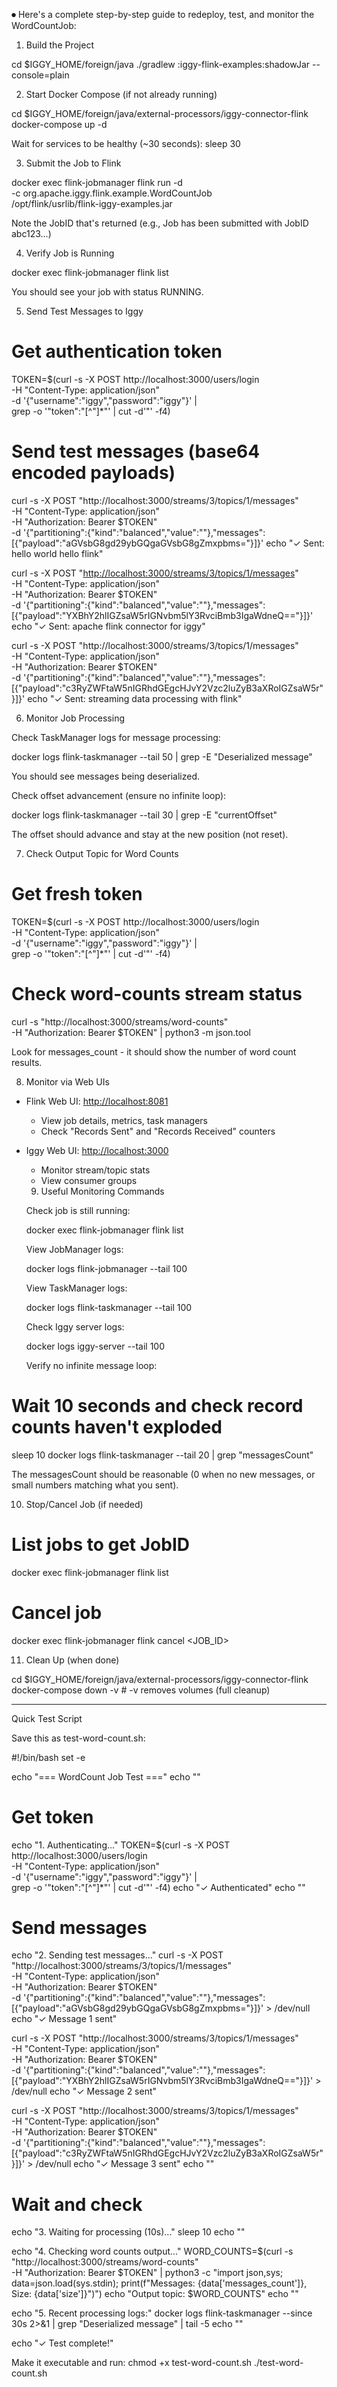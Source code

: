⏺ Here's a complete step-by-step guide to redeploy, test, and monitor the WordCountJob:

  1. Build the Project

  cd $IGGY_HOME/foreign/java
  ./gradlew :iggy-flink-examples:shadowJar --console=plain

  2. Start Docker Compose (if not already running)

  cd $IGGY_HOME/foreign/java/external-processors/iggy-connector-flink
  docker-compose up -d

  Wait for services to be healthy (~30 seconds):
  sleep 30

  3. Submit the Job to Flink

  docker exec flink-jobmanager flink run -d \
    -c org.apache.iggy.flink.example.WordCountJob \
    /opt/flink/usrlib/flink-iggy-examples.jar

  Note the JobID that's returned (e.g., Job has been submitted with JobID abc123...)

  4. Verify Job is Running

  docker exec flink-jobmanager flink list

  You should see your job with status RUNNING.

  5. Send Test Messages to Iggy

# Get authentication token
<!-- markdownlint-disable MD034 -->

  TOKEN=$(curl -s -X POST http://localhost:3000/users/login \
    -H "Content-Type: application/json" \
    -d '{"username":"iggy","password":"iggy"}' | \
    grep -o '"token":"[^"]*"' | cut -d'"' -f4)

# Send test messages (base64 encoded payloads)

  curl -s -X POST "http://localhost:3000/streams/3/topics/1/messages" \
    -H "Content-Type: application/json" \
    -H "Authorization: Bearer $TOKEN" \
    -d '{"partitioning":{"kind":"balanced","value":""},"messages":[{"payload":"aGVsbG8gd29ybGQgaGVsbG8gZmxpbms="}]}'
  echo "✓ Sent: hello world hello flink"

  curl -s -X POST "<http://localhost:3000/streams/3/topics/1/messages>" \
    -H "Content-Type: application/json" \
    -H "Authorization: Bearer $TOKEN" \
    -d '{"partitioning":{"kind":"balanced","value":""},"messages":[{"payload":"YXBhY2hlIGZsaW5rIGNvbm5lY3RvciBmb3IgaWdneQ=="}]}'
  echo "✓ Sent: apache flink connector for iggy"

  curl -s -X POST "http://localhost:3000/streams/3/topics/1/messages" \
    -H "Content-Type: application/json" \
    -H "Authorization: Bearer $TOKEN" \
    -d '{"partitioning":{"kind":"balanced","value":""},"messages":[{"payload":"c3RyZWFtaW5nIGRhdGEgcHJvY2Vzc2luZyB3aXRoIGZsaW5r"}]}'
  echo "✓ Sent: streaming data processing with flink"

  6. Monitor Job Processing

  Check TaskManager logs for message processing:

  docker logs flink-taskmanager --tail 50 | grep -E "Deserialized message"

  You should see messages being deserialized.

  Check offset advancement (ensure no infinite loop):

  docker logs flink-taskmanager --tail 30 | grep -E "currentOffset"

  The offset should advance and stay at the new position (not reset).

  7. Check Output Topic for Word Counts

# Get fresh token

  TOKEN=$(curl -s -X POST http://localhost:3000/users/login \
    -H "Content-Type: application/json" \
    -d '{"username":"iggy","password":"iggy"}' | \
    grep -o '"token":"[^"]*"' | cut -d'"' -f4)

# Check word-counts stream status

  curl -s "http://localhost:3000/streams/word-counts" \
    -H "Authorization: Bearer $TOKEN" | python3 -m json.tool

  Look for messages_count - it should show the number of word count results.

  8. Monitor via Web UIs

- Flink Web UI: <http://localhost:8081>
  - View job details, metrics, task managers
  - Check "Records Sent" and "Records Received" counters
- Iggy Web UI: <http://localhost:3000>
  - Monitor stream/topic stats
  - View consumer groups

  9. Useful Monitoring Commands

  Check job is still running:

  docker exec flink-jobmanager flink list

  View JobManager logs:

  docker logs flink-jobmanager --tail 100

  View TaskManager logs:

  docker logs flink-taskmanager --tail 100

  Check Iggy server logs:

  docker logs iggy-server --tail 100

  Verify no infinite message loop:

# Wait 10 seconds and check record counts haven't exploded

  sleep 10
  docker logs flink-taskmanager --tail 20 | grep "messagesCount"

  The messagesCount should be reasonable (0 when no new messages, or small numbers matching what you sent).

  10. Stop/Cancel Job (if needed)

# List jobs to get JobID

  docker exec flink-jobmanager flink list

# Cancel job

  docker exec flink-jobmanager flink cancel <JOB_ID>

  11. Clean Up (when done)

  cd $IGGY_HOME/foreign/java/external-processors/iggy-connector-flink
  docker-compose down -v  # -v removes volumes (full cleanup)

  ---
  Quick Test Script

  Save this as test-word-count.sh:

  #!/bin/bash
  set -e

  echo "=== WordCount Job Test ==="
  echo ""

# Get token

  echo "1. Authenticating..."
  TOKEN=$(curl -s -X POST http://localhost:3000/users/login \
    -H "Content-Type: application/json" \
    -d '{"username":"iggy","password":"iggy"}' | \
    grep -o '"token":"[^"]*"' | cut -d'"' -f4)
  echo "✓ Authenticated"
  echo ""

# Send messages

  echo "2. Sending test messages..."
  curl -s -X POST "http://localhost:3000/streams/3/topics/1/messages" \
    -H "Content-Type: application/json" \
    -H "Authorization: Bearer $TOKEN" \
    -d '{"partitioning":{"kind":"balanced","value":""},"messages":[{"payload":"aGVsbG8gd29ybGQgaGVsbG8gZmxpbms="}]}' > /dev/null
  echo "✓ Message 1 sent"

  curl -s -X POST "http://localhost:3000/streams/3/topics/1/messages" \
    -H "Content-Type: application/json" \
    -H "Authorization: Bearer $TOKEN" \
    -d '{"partitioning":{"kind":"balanced","value":""},"messages":[{"payload":"YXBhY2hlIGZsaW5rIGNvbm5lY3RvciBmb3IgaWdneQ=="}]}' > /dev/null
  echo "✓ Message 2 sent"

  curl -s -X POST "http://localhost:3000/streams/3/topics/1/messages" \
    -H "Content-Type: application/json" \
    -H "Authorization: Bearer $TOKEN" \
    -d '{"partitioning":{"kind":"balanced","value":""},"messages":[{"payload":"c3RyZWFtaW5nIGRhdGEgcHJvY2Vzc2luZyB3aXRoIGZsaW5r"}]}' > /dev/null
  echo "✓ Message 3 sent"
  echo ""

# Wait and check

  echo "3. Waiting for processing (10s)..."
  sleep 10
  echo ""

  echo "4. Checking word counts output..."
  WORD_COUNTS=$(curl -s "http://localhost:3000/streams/word-counts" \
    -H "Authorization: Bearer $TOKEN" | python3 -c "import json,sys; data=json.load(sys.stdin); print(f\"Messages: {data['messages_count']}, Size: {data['size']}\")")
  echo "Output topic: $WORD_COUNTS"
  echo ""

  echo "5. Recent processing logs:"
  docker logs flink-taskmanager --since 30s 2>&1 | grep "Deserialized message" | tail -5
  echo ""

  echo "✓ Test complete!"

  Make it executable and run:
  chmod +x test-word-count.sh
  ./test-word-count.sh
  
  <!-- markdownlint-enable MD034 -->
